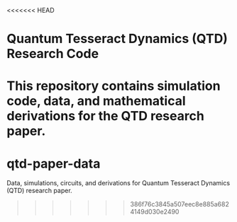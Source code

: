 <<<<<<< HEAD
# Quantum Tesseract Dynamics (QTD) Research Code
This repository contains simulation code, data, and mathematical derivations for the QTD research paper.
=======
# qtd-paper-data
Data, simulations, circuits, and derivations for Quantum Tesseract Dynamics (QTD) research paper.
>>>>>>> 386f76c3845a507eec8e885a6824149d030e2490
